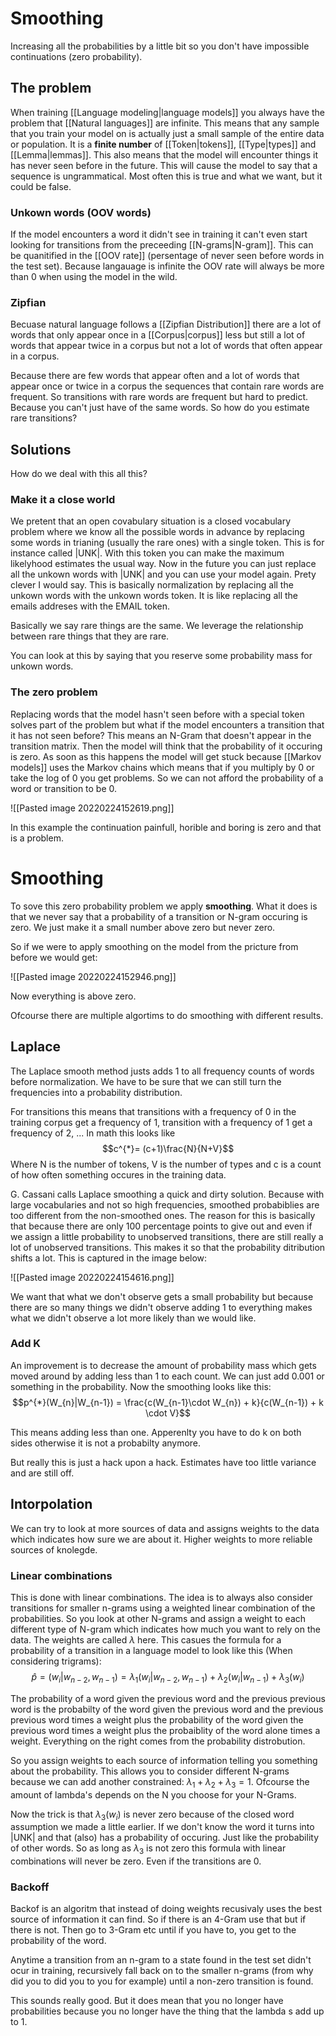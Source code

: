 # Smoothing 

Increasing all the probabilities by a little bit so you don't have impossible continuations (zero probability). 

## The problem
When training [[Language modeling|language models]] you always have the problem that [[Natural languages]] are infinite. This means that any sample that you train your model on is actually just a small sample of the entire data or population. It is a **finite number** of [[Token|tokens]], [[Type|types]] and [[Lemma|lemmas]]. This also means that the model will encounter things it has never seen before in the future. This will cause the model to say that a sequence is ungrammatical. Most often this is true and what we want, but it could be false. 

### Unkown words  (OOV words)

If the model encounters a word it didn't see in training it can't even start looking for transitions from the preceeding [[N-grams|N-gram]]. This can be quanitified in the [[OOV rate]] (persentage of never seen before words in the test set). Because langauage is infinite the OOV rate will always be more than 0 when using the model in the wild. 

### Zipfian 
Becuase natural language follows a [[Zipfian Distribution]] there are a lot of words that only appear once in a [[Corpus|corpus]] less but still a lot of words that appear twice in a corpus but not a lot of words that often appear in a corpus. 

Because there are few words that appear often and a lot of words that appear once or twice in a corpus the sequences that contain rare words are frequent. So transitions with rare words are frequent but hard to predict. Because you can't just have of the same words. So how do you estimate rare transitions?


## Solutions
How do we deal with this all this?

### Make it a close world
We pretent that an open covabulary situation is a closed vocabulary problem where we know all the possible words in advance by replacing some words in trianing (usually the rare ones) with a single token. This is for instance called |UNK|. With this token you can make the maximum likelyhood estimates the usual way. Now in the future you can just replace all the unkown words with |UNK| and you can use your model again. Prety clever I would say. This is basically normalization by replacing all the unkown words with the unkown words token. It is like replacing all the emails addreses with the EMAIL token.

Basically we say rare things are the same. We leverage the relationship between rare things that they are rare. 

You can look at this by saying that you reserve some probability mass for unkown words. 

### The zero problem
Replacing words that the model hasn't seen before with a special token solves part of the problem but what if the model encounters a transition that it has not seen before? This means an N-Gram that doesn't appear in the transition matrix. Then the model will think that the probability of it occuring is zero. As soon as this happens the model will get stuck because [[Markov models]] uses the Markov chains which means that if you multiply by 0 or take the log of 0 you get problems. So we can not afford the probability of a word or transition to be 0. 

![[Pasted image 20220224152619.png]]

In this example the continuation painfull, horible and boring is zero and that is a problem. 

# Smoothing 
To sove this zero probability problem we apply **smoothing**. What it does is that we never say that a probability of a transition or N-gram occuring is zero. We just make it a small number above zero but never zero.

So if we were to apply smoothing on the model from the pricture from before we would get:

![[Pasted image 20220224152946.png]]

Now everything is above zero. 

Ofcourse there are multiple algortims to do smoothing with different results.

## Laplace
The Laplace smooth method justs adds 1 to all frequency counts of words before normalization. We have to be sure that we can still turn the frequencies into a probability distribution. 

For transitions this means that transitions with a frequency of 0 in the training corpus get a frequency of 1, transition with a frequency of 1 get a frequency of 2, ... In math this looks like $$c^{*}= (c+1)\frac{N}{N+V}$$ Where N is the number of tokens, V is the number of types and c is a count of how often something occures in the training data.

G. Cassani calls Laplace smoothing a quick and dirty solution. Because with large vocabularies and not so high frequencies, smoothed probabiblies are too different from the non-smoothed ones.  The reason for this is basically that because there are only 100 percentage points to give out and even if we assign a little probability to unobserved transitions, there are still really a lot of unobserved transitions. This makes it so that the probability ditribution shifts a lot. This is captured in the image below:

![[Pasted image 20220224154616.png]]

We want that what we don't observe gets a small probability but because there are so many things we didn't observe adding 1 to everything makes what we didn't observe a lot more likely than we would like. 

### Add K
An improvement is to decrease the amount of probability mass which gets moved around by adding less than 1 to each count. We can just add 0.001 or something in the probability. Now the smoothing looks like this: $$p^{*}(W_{n}|W_{n-1}) = \frac{c(W_{n-1}\cdot W_{n}) + k}{c(W_{n-1}) + k \cdot V}$$

This means adding less than one. Apperenlty you have to do k on both sides otherwise it is not a probabilty anymore. 

But really this is just a hack upon a hack. Estimates have too little variance and are still off. 

## Intorpolation
We can try to look at more sources of data and assigns weights to the data which indicates how sure we are about it. Higher weights to more reliable sources of knolegde. 

### Linear combinations
This is done with linear combinations. The idea is to always also consider transitions for smaller n-grams using a weighted linear combination of the probabilities. So you look at other N-grams and assign a weight to each different type of N-gram which indicates how much you want to rely on the data. The weights are called $\lambda$ here. This casues the formula for a probability of a transition in a language model to look like this (When considering trigrams): $$\hat{p}=(w_i|w_{n-2}, w_{n-1}) = \lambda_1(w_i|w_{n-2}, w_{n-1}) + \lambda_2(w_{i}|w_{n-1}) + \lambda_3(w_i)$$

The probability of a word given the previous word and the previous previous word is the probabilty of the word given the previous word and the previous previous word times a weight plus the probability of the word given the previous word times a weight plus the probaiblity of the word alone times a weight. Everything on the right comes from the probability distrobution. 

So you assign weights to each source of information telling you something about the probability. This allows you to consider different N-grams because we can add another constrained: $\lambda_{1}+ \lambda_{2} + \lambda_{3} = 1$. Ofcourse the amount of lambda's depends on the N you choose for your N-Grams. 

Now the trick is that $\lambda_3(w_i)$ is never zero because of the closed word assumption we made a little earlier. If we don't know the word it turns into |UNK| and that (also) has a probability of occuring. Just like the probability of other words. So as long as $\lambda_3$ is not zero this formula with linear combinations will never be zero. Even if the transitions are 0. 

### Backoff 
Backof is an algoritm that instead of doing weights recusivaly uses the best source of information it can find.  So if there is an 4-Gram use that but if there is not. Then go to 3-Gram etc until if you have to, you get to the probability of the word. 

Anytime a transition from an n-gram to a state found in the test set didn't ocur in training, recursively fall back on to the smaller n-grams (from why did you to did you to you for example) until a non-zero transition is found. 

This sounds really good. But it does mean that you no longer have probabilities because you no longer have the thing that the lambda s add up to 1. 
